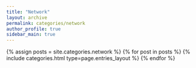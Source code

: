 ```yaml
---
title: "Network"
layout: archive
permalink: categories/network
author_profile: true
sidebar_main: true
---
```


{% assign posts = site.categories.network %}
{% for post in posts %} {% include categories.html type=page.entries_layout %} {% endfor %}
